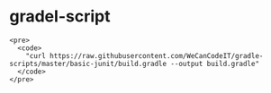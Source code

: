 # gradel-script

    <pre>
      <code>
        "curl https://raw.githubusercontent.com/WeCanCodeIT/gradle-scripts/master/basic-junit/build.gradle --output build.gradle"
      </code>
    </pre>
